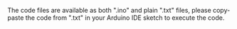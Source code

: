 The code files are available as both ".ino" and plain ".txt" files, please copy-paste the code from ".txt" in your Arduino IDE sketch to execute the code.
